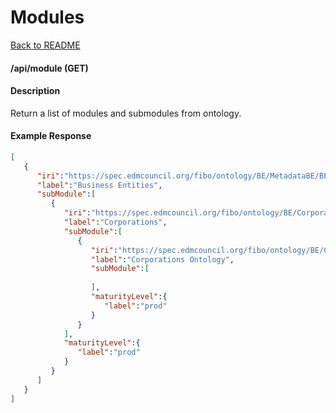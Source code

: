 # Modules

 [Back to README](./README.md)

#### /api/module (GET)

#### Description

Return a list of modules and submodules from ontology.

#### Example Response

```json
[
   {
      "iri":"https://spec.edmcouncil.org/fibo/ontology/BE/MetadataBE/BEDomain",
      "label":"Business Entities",
      "subModule":[
         {
            "iri":"https://spec.edmcouncil.org/fibo/ontology/BE/Corporations/MetadataBECorporations/CorporationsModule",
            "label":"Corporations",
            "subModule":[
               {
                  "iri":"https://spec.edmcouncil.org/fibo/ontology/BE/Corporations/Corporations/",
                  "label":"Corporations Ontology",
                  "subModule":[
                     
                  ],
                  "maturityLevel":{
                     "label":"prod"
                  }
               }
            ],
            "maturityLevel":{
               "label":"prod"
            }
         }
      ]
   }
]
```
